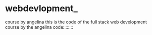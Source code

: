 # webdevlopment_
course by angelina
this is the code of the full stack web development course by the angelina 
code::::::::
